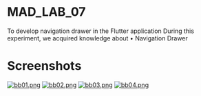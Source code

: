 # MAD_LAB_07
To develop navigation drawer in the Flutter application During this experiment, we acquired knowledge about • Navigation Drawer
# Screenshots
[![bb01.png](https://i.postimg.cc/QCFyPzNq/bb01.png)](https://postimg.cc/bSjgS3tG)
[![bb02.png](https://i.postimg.cc/4yHWwhwL/bb02.png)](https://postimg.cc/H8H0knqX)
[![bb03.png](https://i.postimg.cc/PJDBJcG5/bb03.png)](https://postimg.cc/CnFv6cL3)
[![bb04.png](https://i.postimg.cc/8cL0N6WF/bb04.png)](https://postimg.cc/CnLN4dcY)
